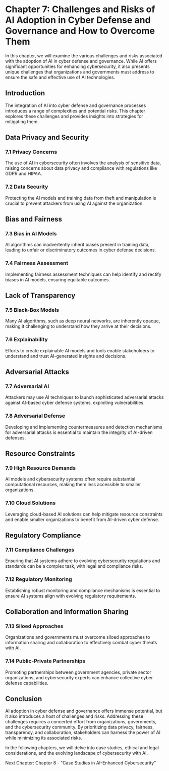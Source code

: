 Chapter 7: Challenges and Risks of AI Adoption in Cyber Defense and Governance and How to Overcome Them
=======================================================================================================

In this chapter, we will examine the various challenges and risks associated with the adoption of AI in cyber defense and governance. While AI offers significant opportunities for enhancing cybersecurity, it also presents unique challenges that organizations and governments must address to ensure the safe and effective use of AI technologies.

Introduction
------------

The integration of AI into cyber defense and governance processes introduces a range of complexities and potential risks. This chapter explores these challenges and provides insights into strategies for mitigating them.

Data Privacy and Security
-------------------------

### 7.1 Privacy Concerns

The use of AI in cybersecurity often involves the analysis of sensitive data, raising concerns about data privacy and compliance with regulations like GDPR and HIPAA.

### 7.2 Data Security

Protecting the AI models and training data from theft and manipulation is crucial to prevent attackers from using AI against the organization.

Bias and Fairness
-----------------

### 7.3 Bias in AI Models

AI algorithms can inadvertently inherit biases present in training data, leading to unfair or discriminatory outcomes in cyber defense decisions.

### 7.4 Fairness Assessment

Implementing fairness assessment techniques can help identify and rectify biases in AI models, ensuring equitable outcomes.

Lack of Transparency
--------------------

### 7.5 Black-Box Models

Many AI algorithms, such as deep neural networks, are inherently opaque, making it challenging to understand how they arrive at their decisions.

### 7.6 Explainability

Efforts to create explainable AI models and tools enable stakeholders to understand and trust AI-generated insights and decisions.

Adversarial Attacks
-------------------

### 7.7 Adversarial AI

Attackers may use AI techniques to launch sophisticated adversarial attacks against AI-based cyber defense systems, exploiting vulnerabilities.

### 7.8 Adversarial Defense

Developing and implementing countermeasures and detection mechanisms for adversarial attacks is essential to maintain the integrity of AI-driven defenses.

Resource Constraints
--------------------

### 7.9 High Resource Demands

AI models and cybersecurity systems often require substantial computational resources, making them less accessible to smaller organizations.

### 7.10 Cloud Solutions

Leveraging cloud-based AI solutions can help mitigate resource constraints and enable smaller organizations to benefit from AI-driven cyber defense.

Regulatory Compliance
---------------------

### 7.11 Compliance Challenges

Ensuring that AI systems adhere to evolving cybersecurity regulations and standards can be a complex task, with legal and compliance risks.

### 7.12 Regulatory Monitoring

Establishing robust monitoring and compliance mechanisms is essential to ensure AI systems align with evolving regulatory requirements.

Collaboration and Information Sharing
-------------------------------------

### 7.13 Siloed Approaches

Organizations and governments must overcome siloed approaches to information sharing and collaboration to effectively combat cyber threats with AI.

### 7.14 Public-Private Partnerships

Promoting partnerships between government agencies, private sector organizations, and cybersecurity experts can enhance collective cyber defense capabilities.

Conclusion
----------

AI adoption in cyber defense and governance offers immense potential, but it also introduces a host of challenges and risks. Addressing these challenges requires a concerted effort from organizations, governments, and the cybersecurity community. By prioritizing data privacy, fairness, transparency, and collaboration, stakeholders can harness the power of AI while minimizing its associated risks.

In the following chapters, we will delve into case studies, ethical and legal considerations, and the evolving landscape of cybersecurity with AI.

Next Chapter: Chapter 8 - "Case Studies in AI-Enhanced Cybersecurity"
